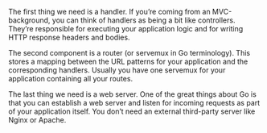 The first thing we need is a handler. If you’re coming from an MVC-background, you can think of handlers as being a bit like controllers. They’re responsible for executing your application logic and for writing HTTP response headers and bodies.

The second component is a router (or servemux in Go terminology). This stores a mapping between the URL patterns for your application and the corresponding handlers. Usually you have one servemux for your application containing all your routes.

The last thing we need is a web server. One of the great things about Go is that you can establish a web server and listen for incoming requests as part of your application itself. You don’t need an external third-party server like Nginx or Apache.
